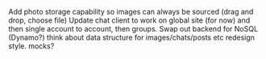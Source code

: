 Add photo storage capability so images can always be sourced (drag and drop, choose file)
Update chat client to work on global site (for now) and then single account to account, then groups.
Swap out backend for NoSQL (Dynamo?)
think about data structure for images/chats/posts etc
redesign style. mocks?